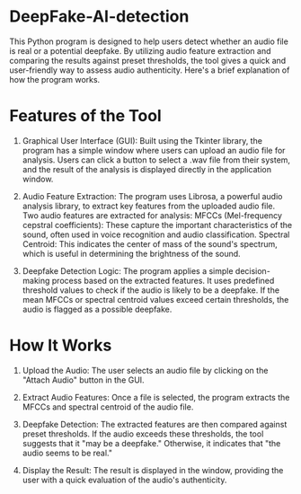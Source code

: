 # DeepFake-AI-detection
This Python program is designed to help users detect whether an audio file is real or a potential deepfake. By utilizing audio feature extraction and comparing the results against preset thresholds, the tool gives a quick and user-friendly way to assess audio authenticity. Here's a brief explanation of how the program works.
# Features of the Tool
1) Graphical User Interface (GUI):
Built using the Tkinter library, the program has a simple window where users can upload an audio file for analysis.
Users can click a button to select a .wav file from their system, and the result of the analysis is displayed directly in the application window.

2) Audio Feature Extraction:
The program uses Librosa, a powerful audio analysis library, to extract key features from the uploaded audio file.
Two audio features are extracted for analysis:
MFCCs (Mel-frequency cepstral coefficients): These capture the important characteristics of the sound, often used in voice recognition and audio classification.
Spectral Centroid: This indicates the center of mass of the sound's spectrum, which is useful in determining the brightness of the sound.

3) Deepfake Detection Logic:
The program applies a simple decision-making process based on the extracted features.
It uses predefined threshold values to check if the audio is likely to be a deepfake.
If the mean MFCCs or spectral centroid values exceed certain thresholds, the audio is flagged as a possible deepfake.

# How It Works
1) Upload the Audio:
The user selects an audio file by clicking on the "Attach Audio" button in the GUI.

2) Extract Audio Features:
Once a file is selected, the program extracts the MFCCs and spectral centroid of the audio file.

3) Deepfake Detection:
The extracted features are then compared against preset thresholds.
If the audio exceeds these thresholds, the tool suggests that it "may be a deepfake." Otherwise, it indicates that "the audio seems to be real."

4) Display the Result:
The result is displayed in the window, providing the user with a quick evaluation of the audio's authenticity.
